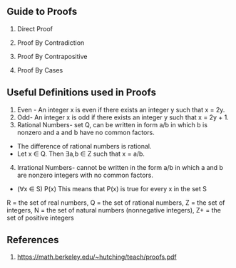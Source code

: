 ## Guide to Proofs 


1. Direct Proof

2. Proof By Contradiction 

3. Proof By Contrapositive

4. Proof By Cases 


## Useful Definitions used in Proofs 
1. Even - An integer x is even if there exists an integer y such that x = 2y.
2. Odd- An integer x is odd if there exists an integer y such that x = 2y + 1.
3. Rational Numbers- set Q, can be written in form a/b in which b is nonzero and a and b have no common factors. 
- The difference of rational numbers is rational. 
- Let x ∈ Q. Then ∃a,b ∈ Z such that x = a/b. 
4. Irrational Numbers- cannot be written in the form a/b in which a and b are nonzero integers with no common factors. 

- (∀x ∈ S) P(x)
This means that P(x) is true for every x in the set S

R = the set of real numbers,
Q = the set of rational numbers,
Z = the set of integers,
N = the set of natural numbers (nonnegative integers),
Z+ = the set of positive integers

## References 
1. https://math.berkeley.edu/~hutching/teach/proofs.pdf
